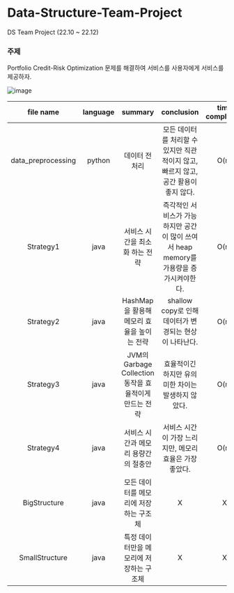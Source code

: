 # Data-Structure-Team-Project

DS Team Project (22.10 ~ 22.12)

### 주제
Portfolio Credit-Risk Optimization 문제를 해결하여 서비스를 사용자에게 서비스를 제공하자.

![image](https://user-images.githubusercontent.com/75602169/211878110-4f0018f3-72d2-4379-b652-39d4571f01ad.png)


| file name | language | summary | conclusion | time complexity | space complexity |
|:--:|:--:|:--:|:--:|:--:|:--:|
| data_preprocessing | python | 데이터 전처리 | 모든 데이터를 처리할 수 있지만 직관적이지 않고, 빠르지 않고, 공간 활용이 좋지 않다. | O(n) | O(n) |
| Strategy1 | java | 서비스 시간을 최소화 하는 전략 | 즉각적인 서비스가 가능하지만 공간이 많이 쓰여서 heap memory를 가용량을 증가시켜야한다. | O(n) | O(n) |
| Strategy2 | java | HashMap을 활용해 메모리 효율을 높이는 전략 | shallow copy로 인해 데이터가 변경되는 현상이 나타난다. | O(n) | O(n) |
| Strategy3 | java | JVM의 Garbage Collection 동작을 효율적이게 만드는 전략 | 효율적이긴 하지만 유의미한 차이는 발생하지 않았다. | O(n) | O(n) |
| Strategy4 | java | 서비스 시간과 메모리 용량간의 절충안 | 서비스 시간이 가장 느리지만, 메모리 효율은 가장 좋았다. | O(n) | O(n) |
| BigStructure | java | 모든 데이터를 메모리에 저장하는 구조체 | X | X | X |
| SmallStructure | java | 특정 데이터만을 메모리에 저장하는 구조체 | X | X | X |